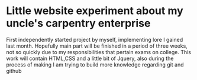 # Little website experiment about my uncle's carpentry enterprise

First independently started project by myself, implementing lore I gained last month. Hopefully main part will be finished
in a period of three weeks, not so quickly due to my responsibilities that pertain exams on college. This work will contain
HTML,CSS and a little bit of Jquery, also during the process of making I am trying to build more knowledge regarding git and github
